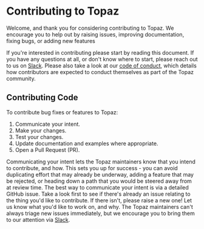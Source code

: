# Contributing to Topaz

Welcome, and thank you for considering contributing to Topaz. We encourage
you to help out by raising issues, improving documentation, fixing bugs, or
adding new features

If you're interested in contributing please start by reading this document. If you have any questions at all, or don't know where to start, please reach out to us on [Slack](SLACK). Please also take a look at our [code of conduct](CODE_OF_CONDUCT), which details how contributors are expected to conduct themselves as part of the Topaz community.

## Contributing Code

To contribute bug fixes or features to Topaz:

1. Communicate your intent.
1. Make your changes.
1. Test your changes.
1. Update documentation and examples where appropriate.
1. Open a Pull Request (PR).

Communicating your intent lets the Topaz maintainers know that you intend
to contribute, and how. This sets you up for success - you can avoid duplicating effort that may already be underway, adding a feature that may be rejected, or heading down a path that you would be steered away from at review time. The best way to communicate your intent is via a detailed GitHub issue. Take a look first to see if there's already an issue relating to the thing you'd like to contribute. If there isn't, please raise a new one! Let us know what you'd like to work on, and why. The Topaz maintainers can't always triage new issues immediately, but we encourage you to bring them to our attention via [Slack](SLACK).

